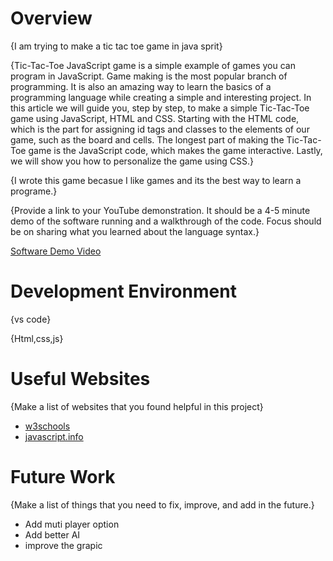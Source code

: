 # Overview

{I am trying to make a tic tac toe game in java sprit}

{Tic-Tac-Toe JavaScript game is a simple example of games you can program in JavaScript. Game making is the most popular branch of programming. It is also an amazing way to learn the basics of a programming language while creating a simple and interesting project. In this article we will guide you, step by step, to make a simple Tic-Tac-Toe game using JavaScript, HTML and CSS. Starting with the HTML code, which is the part for assigning id tags and classes to the elements of our game, such as the board and cells. The longest part of making the Tic-Tac-Toe game is the JavaScript code, which makes the game interactive. Lastly, we will show you how to personalize the game using CSS.}

{I wrote this game becasue I like games and its the best way to learn a programe.}

{Provide a link to your YouTube demonstration. It should be a 4-5 minute demo of the software running and a walkthrough of the code. Focus should be on sharing what you learned about the language syntax.}

[Software Demo Video](http://youtube.link.goes.here)

# Development Environment

{vs code}

{Html,css,js}

# Useful Websites

{Make a list of websites that you found helpful in this project}

- [w3schools](https://www.w3schools.com/)
- [javascript.info](https://javascript.info/)

# Future Work

{Make a list of things that you need to fix, improve, and add in the future.}

- Add muti player option    
- Add better AI
- improve the grapic
